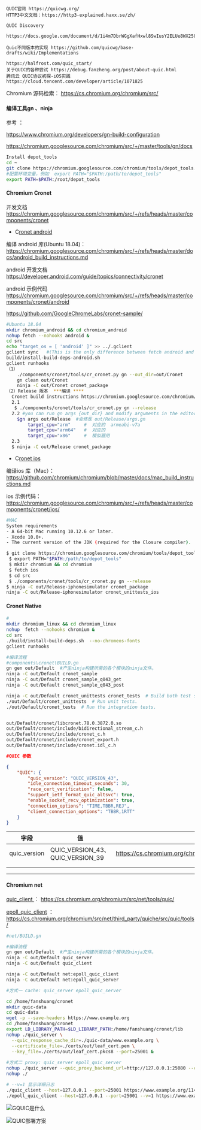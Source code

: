 


​    

    QUIC官网 https://quicwg.org/
    HTTP3中文文档：https://http3-explained.haxx.se/zh/ 
    
    QUIC Discovery 
        https://docs.google.com/document/d/1i4m7DbrWGgXafHxwl8SwIusY2ELUe8WX258xt2LFxPM/edit#
        
    Quic不同版本的实现 https://github.com/quicwg/base-drafts/wiki/Implementations
    
    https://halfrost.com/quic_start/
    关于QUIC的各种尝试 https://debug.fanzheng.org/post/about-quic.html
    腾讯云 QUIC协议初探-iOS实践  https://cloud.tencent.com/developer/article/1071825   

Chromium 源码检索： https://cs.chromium.org/chromium/src/

#### 编译工具gn 、ninja

参考 ： 

https://www.chromium.org/developers/gn-build-configuration

https://chromium.googlesource.com/chromium/src/+/master/tools/gn/docs

```sh
Install depot_tools
cd ~
git clone https://chromium.googlesource.com/chromium/tools/depot_tools.git
#配置环境变量，例如  export PATH="$PATH:/path/to/depot_tools"
export PATH=$PATH:/root/depot_tools
```

#### Chromium Cronet 

 开发文档 https://chromium.googlesource.com/chromium/src/+/refs/heads/master/components/cronet

- C[ronet android](https://chromium.googlesource.com/chromium/src/+/refs/heads/master/components/cronet/android)

编译 android 库(Ubuntu 18.04)：https://chromium.googlesource.com/chromium/src/+/refs/heads/master/docs/android_build_instructions.md

android 开发文档  https://developer.android.com/guide/topics/connectivity/cronet

android 示例代码 https://chromium.googlesource.com/chromium/src/+/refs/heads/master/components/cronet/android

[https://github.com/GoogleChromeLabs/cronet-sample/ ](https://github.com/GoogleChromeLabs/cronet-sample/)

````sh
#Ubuntu 18.04
mkdir chromium_android && cd chromium_android
nohup fetch --nohooks android & 	
cd src
echo "target_os = [ 'android' ]" >> ../.gclient	
gclient sync   #(This is the only difference between fetch android and fetch chromium.)
build/install-build-deps-android.sh	
gclient runhooks
（1）
	./components/cronet/tools/cr_cronet.py gn --out_dir=out/Cronet
    gn clean out/Cronet
	ninja -C out/Cronet cronet_package 
（2）Release 版本  ***编译 ****
  Cronet build instructions https://chromium.googlesource.com/chromium/src/+/master/components/cronet/
  2.1 
   $ ./components/cronet/tools/cr_cronet.py gn --release
  2.2 #you can run gn args {out_dir} and modify arguments in the editor that comes up.	
  	$gn args out/Release  #会修改 out/Release/args.gn
  		target_cpu="arm"	 #  对应的  armeabi-v7a
  		target_cpu="arm64"	 #  对应的  
  		target_cpu="x86"	 #  模拟器用
  2.3 
  $ ninja -C out/Release cronet_package
````



- C[ronet ios](https://chromium.googlesource.com/chromium/src/+/refs/heads/master/components/cronet/ios/)

编译ios 库（Mac）：https://github.com/chromium/chromium/blob/master/docs/mac_build_instructions.md

ios 示例代码：https://chromium.googlesource.com/chromium/src/+/refs/heads/master/components/cronet/ios/

```sh
#MAC
System requirements
- A 64-bit Mac running 10.12.6 or later.
- Xcode 10.0+.
- The current version of the JDK (required for the Closure compiler).

$ git clone https://chromium.googlesource.com/chromium/tools/depot_tools.git
 $ export PATH="$PATH:/path/to/depot_tools"
 $ mkdir chromium && cd chromium
 $ fetch ios
 $ cd src
 $ ./components/cronet/tools/cr_cronet.py gn --release
$ ninja -C out/Release-iphonesimulator cronet_package
ninja -C out/Release-iphonesimulator cronet_unittests_ios

```

####  Cronet Native

```sh
#
mkdir chromium_linux && cd chromium_linux
nohup  fetch --nohooks chromium &
cd src
./build/install-build-deps.sh  --no-chromeos-fonts
gclient runhooks

#编译流程
#components\cronet\BUILD.gn
gn gen out/Default  #产生ninja构建所需的各个模块的ninja文件。
ninja -C out/Default cronet_sample
ninja -C out/Default cronet_sample_q043_get
ninja -C out/Default cronet_sample_q043_post

ninja -C out/Default cronet_unittests cronet_tests  # Build both test suites.
./out/Default/cronet_unittests  # Run unit tests.
./out/Default/cronet_tests  # Run the integration tests.


out/Default/cronet/libcronet.78.0.3872.0.so
out/Default/cronet/include/bidirectional_stream_c.h
out/Default/cronet/include/cronet_c.h
out/Default/cronet/include/cronet_export.h
out/Default/cronet/include/cronet.idl_c.h
```

```json
#QUIC 参数

{
    "QUIC": {
        "quic_version": "QUIC_VERSION_43",
        "idle_connection_timeout_seconds": 30,
        "race_cert_verification": false,
        "support_ietf_format_quic_altsvc": true,
        "enable_socket_recv_optimization": true,
        "connection_options": "TIME,TBBR,REJ",
        "client_connection_options": "TBBR,1RTT"
    }
}
```

| 字段         | 值                               | 参考                                                         |
| ------------ | -------------------------------- | ------------------------------------------------------------ |
| quic_version | QUIC_VERSION_43、QUIC_VERSION_39 | https://cs.chromium.org/chromium/src/net/quic/quic_http_stream.cc |
|              |                                  |                                                              |
|              |                                  |                                                              |



------

#### Chromium net 

[quic_client ](https://cs.chromium.org/chromium/src/net/tools/quic/) ： https://cs.chromium.org/chromium/src/net/tools/quic/

[epoll_quic_client](https://cs.chromium.org/chromium/src/net/third_party/quiche/src/quic/tools/) ：https://cs.chromium.org/chromium/src/net/third_party/quiche/src/quic/tools/

```sh
#net/BUILD.gn

#编译流程
gn gen out/Default  #产生ninja构建所需的各个模块的ninja文件。
ninja -C out/Default quic_server 
ninja -C out/Default quic_client

ninja -C out/Default net:epoll_quic_client
ninja -C out/Default net:epoll_quic_server

#方式一 cache: quic_server epoll_quic_server

cd /home/fanshuang/cronet
mkdir quic-data
cd quic-data
wget -p --save-headers https://www.example.org
cd /home/fanshuang/cronet
export LD_LIBRARY_PATH=$LD_LIBRARY_PATH:/home/fanshuang/cronet/lib
nohup ./quic_server \
  --quic_response_cache_dir=./quic-data/www.example.org \
  --certificate_file=./certs/out/leaf_cert.pem \
  --key_file=./certs/out/leaf_cert.pkcs8 --port=25001 &
  
#方式二 proxy: quic_server epoll_quic_server  
nohup ./quic_server --quic_proxy_backend_url=http://127.0.0.1:25080 --certificate_file=./y.play.360kan.com.crt --key_file=./y.play.360kan.com.pkcs8 --port=443 -mode=proxy &
nohup ./ 

# --v=1 显示详细日志
./quic_client --host=127.0.0.1 --port=25001 https://www.example.org/114m.mp4 --quic_version=Q039
./epoll_quic_client --host=127.0.0.1 --port=25001 --v=1 https://www.example.org --quic_version=Q039

```





![GQUIC是什么](img/GQUIC是什么.png)

![QUIC部署方案](img/GQUIC部署方案.png)

